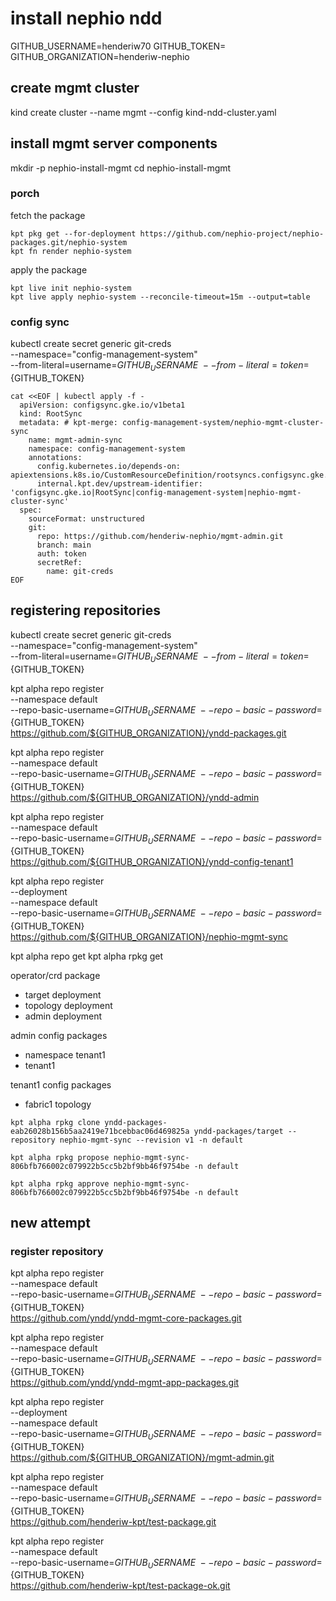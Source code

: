 # install nephio ndd

GITHUB_USERNAME=henderiw70
GITHUB_TOKEN=
GITHUB_ORGANIZATION=henderiw-nephio

## create mgmt cluster

kind create cluster --name mgmt --config kind-ndd-cluster.yaml

## install mgmt server components

mkdir -p nephio-install-mgmt
cd nephio-install-mgmt


### porch 

fetch the package

```
kpt pkg get --for-deployment https://github.com/nephio-project/nephio-packages.git/nephio-system
kpt fn render nephio-system
```

apply the package

```
kpt live init nephio-system
kpt live apply nephio-system --reconcile-timeout=15m --output=table
```

### config sync

kubectl create secret generic git-creds \
  --namespace="config-management-system" \
  --from-literal=username=${GITHUB_USERNAME} \
  --from-literal=token=${GITHUB_TOKEN}

```
cat <<EOF | kubectl apply -f -
  apiVersion: configsync.gke.io/v1beta1
  kind: RootSync
  metadata: # kpt-merge: config-management-system/nephio-mgmt-cluster-sync
    name: mgmt-admin-sync
    namespace: config-management-system
    annotations:
      config.kubernetes.io/depends-on: apiextensions.k8s.io/CustomResourceDefinition/rootsyncs.configsync.gke.io
      internal.kpt.dev/upstream-identifier: 'configsync.gke.io|RootSync|config-management-system|nephio-mgmt-cluster-sync'
  spec:
    sourceFormat: unstructured
    git:
      repo: https://github.com/henderiw-nephio/mgmt-admin.git
      branch: main
      auth: token
      secretRef:
        name: git-creds
EOF
```

## registering repositories

kubectl create secret generic git-creds \
  --namespace="config-management-system" \
  --from-literal=username=${GITHUB_USERNAME} \
  --from-literal=token=${GITHUB_TOKEN}

kpt alpha repo register \
  --namespace default \
  --repo-basic-username=${GITHUB_USERNAME} \
  --repo-basic-password=${GITHUB_TOKEN} \
  https://github.com/${GITHUB_ORGANIZATION}/yndd-packages.git

kpt alpha repo register \
  --namespace default \
  --repo-basic-username=${GITHUB_USERNAME} \
  --repo-basic-password=${GITHUB_TOKEN} \
https://github.com/${GITHUB_ORGANIZATION}/yndd-admin

kpt alpha repo register \
  --namespace default \
  --repo-basic-username=${GITHUB_USERNAME} \
  --repo-basic-password=${GITHUB_TOKEN} \
https://github.com/${GITHUB_ORGANIZATION}/yndd-config-tenant1


kpt alpha repo register \
  --deployment \
  --namespace default \
  --repo-basic-username=${GITHUB_USERNAME} \
  --repo-basic-password=${GITHUB_TOKEN} \
https://github.com/${GITHUB_ORGANIZATION}/nephio-mgmt-sync




kpt alpha repo get
kpt alpha rpkg get

operator/crd package
- target deployment
- topology deployment
- admin deployment

admin config packages
- namespace tenant1
- tenant1

tenant1 config packages
- fabric1 topology

```
kpt alpha rpkg clone yndd-packages-eab26028b156b5aa2419e71bcebbac06d469825a yndd-packages/target --repository nephio-mgmt-sync --revision v1 -n default

kpt alpha rpkg propose nephio-mgmt-sync-806bfb766002c079922b5cc5b2bf9bb46f9754be -n default

kpt alpha rpkg approve nephio-mgmt-sync-806bfb766002c079922b5cc5b2bf9bb46f9754be -n default
```



## new attempt

### register repository

kpt alpha repo register \
  --namespace default \
  --repo-basic-username=${GITHUB_USERNAME} \
  --repo-basic-password=${GITHUB_TOKEN} \
  https://github.com/yndd/yndd-mgmt-core-packages.git

kpt alpha repo register \
  --namespace default \
  --repo-basic-username=${GITHUB_USERNAME} \
  --repo-basic-password=${GITHUB_TOKEN} \
  https://github.com/yndd/yndd-mgmt-app-packages.git

kpt alpha repo register \
  --deployment \
  --namespace default \
  --repo-basic-username=${GITHUB_USERNAME} \
  --repo-basic-password=${GITHUB_TOKEN} \
  https://github.com/${GITHUB_ORGANIZATION}/mgmt-admin.git


  kpt alpha repo register \
  --namespace default \
  --repo-basic-username=${GITHUB_USERNAME} \
  --repo-basic-password=${GITHUB_TOKEN} \
  https://github.com/henderiw-kpt/test-package.git


  kpt alpha repo register \
  --namespace default \
  --repo-basic-username=${GITHUB_USERNAME} \
  --repo-basic-password=${GITHUB_TOKEN} \
  https://github.com/henderiw-kpt/test-package-ok.git
